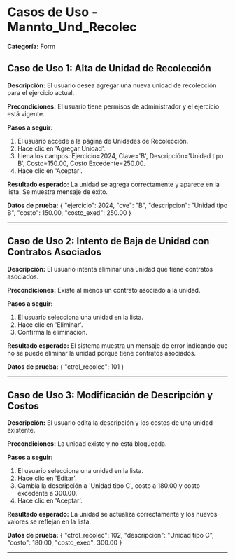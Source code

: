 # Casos de Uso - Mannto_Und_Recolec

**Categoría:** Form

## Caso de Uso 1: Alta de Unidad de Recolección

**Descripción:** El usuario desea agregar una nueva unidad de recolección para el ejercicio actual.

**Precondiciones:**
El usuario tiene permisos de administrador y el ejercicio está vigente.

**Pasos a seguir:**
1. El usuario accede a la página de Unidades de Recolección.
2. Hace clic en 'Agregar Unidad'.
3. Llena los campos: Ejercicio=2024, Clave='B', Descripción='Unidad tipo B', Costo=150.00, Costo Excedente=250.00.
4. Hace clic en 'Aceptar'.

**Resultado esperado:**
La unidad se agrega correctamente y aparece en la lista. Se muestra mensaje de éxito.

**Datos de prueba:**
{ "ejercicio": 2024, "cve": "B", "descripcion": "Unidad tipo B", "costo": 150.00, "costo_exed": 250.00 }

---

## Caso de Uso 2: Intento de Baja de Unidad con Contratos Asociados

**Descripción:** El usuario intenta eliminar una unidad que tiene contratos asociados.

**Precondiciones:**
Existe al menos un contrato asociado a la unidad.

**Pasos a seguir:**
1. El usuario selecciona una unidad en la lista.
2. Hace clic en 'Eliminar'.
3. Confirma la eliminación.

**Resultado esperado:**
El sistema muestra un mensaje de error indicando que no se puede eliminar la unidad porque tiene contratos asociados.

**Datos de prueba:**
{ "ctrol_recolec": 101 }

---

## Caso de Uso 3: Modificación de Descripción y Costos

**Descripción:** El usuario edita la descripción y los costos de una unidad existente.

**Precondiciones:**
La unidad existe y no está bloqueada.

**Pasos a seguir:**
1. El usuario selecciona una unidad en la lista.
2. Hace clic en 'Editar'.
3. Cambia la descripción a 'Unidad tipo C', costo a 180.00 y costo excedente a 300.00.
4. Hace clic en 'Aceptar'.

**Resultado esperado:**
La unidad se actualiza correctamente y los nuevos valores se reflejan en la lista.

**Datos de prueba:**
{ "ctrol_recolec": 102, "descripcion": "Unidad tipo C", "costo": 180.00, "costo_exed": 300.00 }

---

